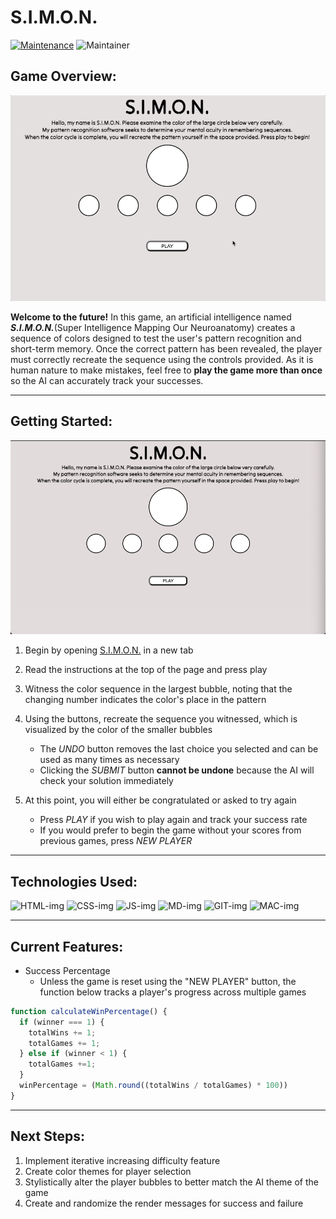# S.I.M.O.N.

[![Maintenance](https://img.shields.io/badge/Maintained%3F-yes-green.svg)](https://GitHub.com/Naereen/StrapDown.js/graphs/commit-activity)
![Maintainer](https://img.shields.io/badge/maintainer-Seraphiel97-blue)


## Game Overview:
![gameplay](https://raw.githubusercontent.com/Seraphiel97/simon-game/37706e535bf2fcb0381e8f698c25e5571807d09e/images/simon-demo.gif)

__Welcome to the future!__ In this game, an artificial intelligence named ___S.I.M.O.N.___(Super Intelligence Mapping Our Neuroanatomy) creates a sequence of colors designed to test the user's pattern recognition and short-term memory. Once the correct pattern has been revealed, the player must correctly recreate the sequence using the controls provided. As it is human nature to make mistakes, feel free to __play the game more than once__ so the AI can accurately track your successes.


***

## Getting Started:

![startup-screen](https://github.com/Seraphiel97/simon-game/blob/main/images/simon-startup-screen.png?raw=true)

1. Begin by opening [S.I.M.O.N.](https://seraphiel97.github.io/simon-game/) in a new tab
2. Read the instructions at the top of the page and press play
3. Witness the color sequence in the largest bubble, noting that the changing number indicates the color's place in the pattern
4. Using the buttons, recreate the sequence you witnessed, which is visualized by the color of the smaller bubbles
    * The _UNDO_ button removes the last choice you selected and can be used as many times as necessary
    * Clicking the _SUBMIT_ button __cannot be undone__ because the AI will check your solution immediately
5. At this point, you will either be congratulated or asked to try again

    * Press _PLAY_ if you wish to play again and track your success rate
    * If you would prefer to begin the game without your scores from previous games, press _NEW PLAYER_


***

## Technologies Used:

![HTML-img](https://img.shields.io/badge/HTML5-E34F26?style=for-the-badge&logo=html5&logoColor=white)
![CSS-img](https://img.shields.io/badge/CSS3-1572B6?style=for-the-badge&logo=css3&logoColor=white)
![JS-img](https://img.shields.io/badge/JavaScript-F7DF1E?style=for-the-badge&logo=javascript&logoColor=black)
![MD-img](https://img.shields.io/badge/Markdown-000000?style=for-the-badge&logo=markdown&logoColor=white)
![GIT-img](https://img.shields.io/badge/GitHub-100000?style=for-the-badge&logo=github&logoColor=white)
![MAC-img](https://img.shields.io/badge/mac%20os-000000?style=for-the-badge&logo=apple&logoColor=white)

***

## Current Features:

* Success Percentage
    * Unless the game is reset using the "NEW PLAYER" button, the function below tracks a player's progress across multiple games

```js
function calculateWinPercentage() {
  if (winner === 1) {
    totalWins += 1;
    totalGames += 1;
  } else if (winner < 1) {
    totalGames +=1;
  }
  winPercentage = (Math.round((totalWins / totalGames) * 100))
}
```
***

## Next Steps:
1. Implement iterative increasing difficulty feature
2. Create color themes for player selection
3. Stylistically alter the player bubbles to better match the AI theme of the game
4. Create and randomize the render messages for success and failure
